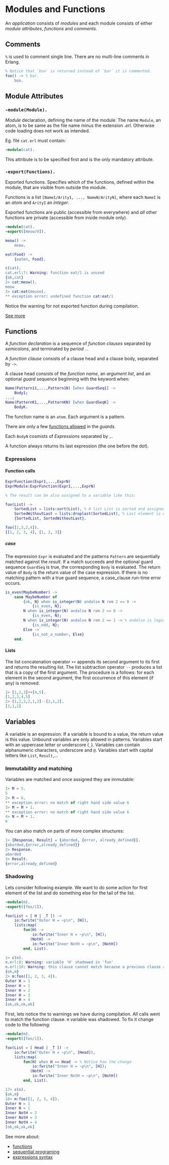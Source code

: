 # Modules and Functions

An *application* consists of *modules* and each module consists of either *module attributes*, *functions* and *comments*.

## Comments

`%` is used to comment single line. There are no multi-line comments in Erlang.

```erlang
% Notice that `boo` is returned instead of `bar` it is commented.
foo() -> % bar.
    boo.
```

## Module Attributes

### `-module(Module).`

*Module* declaration, defining the name of the module.
The name `Module`, an atom, is to be same as the file name minus the extension _.erl_.
Otherwise code loading does not work as intended. 

Eg. file `cat.erl` must contain:

```erlang
-module(cat).
```

This attribute is to be specified first and is the only mandatory attribute.

### `-export(Functions).`

Exported functions. Specifies which of the functions, defined within the module, that are visible from outside the module.

Functions is a list `[Name1/Arity1, ..., NameN/ArityN]`, where each `NameI` is an _atom_ and `ArityI` an _integer_.

Exported functions are public (accessible from everywhere) and *all* other functions are private (accessible from inside module only).

```erlang
-module(cat).
-export([meow/0]).

meow() ->
    meow.

eat(Food) ->
    {eaten, Food}.

c(cat).
cat.erl:7: Warning: function eat/1 is unused
{ok,cat}
2> cat:meow().
meow
3> cat:eat(mouse).
** exception error: undefined function cat:eat/1
```

Notice the warning for not exported function during compilation.

[See more](http://erlang.org/doc/reference_manual/modules.html)


## Functions

A *function declaration* is a sequence of *function clauses* separated by _semicolons_, and terminated by _period_ `.`.

A *function clause* consists of a clause head and a clause body, separated by `->`.

A clause head consists of the *function name*, an *argument list*, and an optional *guard* sequence beginning with the keyword when:

```erlang
Name(Pattern11,...,Pattern1N) [when GuardSeq1] ->
    Body1;
...;
Name(PatternK1,...,PatternKN) [when GuardSeqK] ->
    BodyK.
```

The function name is an `atom`. Each argument is a pattern.

There are only a few [functions allowed](http://erlang.org/doc/reference_manual/expressions.html#guard-sequences) in the *guards*.

Each `BodyN` cosmists of *Expressions* separated by `,`.

A function always returns its last expression (the one before the dot).

### Expressions

#### Function calls

```erlang
ExprFunction(Expr1,...,ExprN)
ExprModule:ExprFunction(Expr1,...,ExprN)

% The result can be also assigned to a variable like this:

foo(List) ->
    SortedList = lists:sort(List), % A list List is sorted and assigned to SortedList variable
    SortedWithoutLast = lists:droplast(SortedList), % Last element is deleted but as data is immutable old list is not changed.
    {SortedList, SortedWithoutLast}.

foo([1,3,2,4]).
{[1, 2, 3, 4], [1, 2, 3]}
```

##### case

The expression `Expr` is evaluated and the patterns `Pattern` are sequentially matched against the _result_. If a match succeeds and the optional guard sequence `GuardSeq` is true, the corresponding `Body` is evaluated.
The return value of `Body` is the return value of the case expression.
If there is no matching pattern with a true guard sequence, a case_clause run-time error occurs.

```erlang
is_even(MaybeNumber) ->
    case MaybeNumber of
        {ok, N} when is_integer(N) andalso N rem 2 == 0 ->
            {is_even, N};
        N when is_integer(N) andalso N rem 2 == 0 ->
            {is_even, N};
        N when is_integer(N) andalso N rem 2 == 1 -> % andalso is logical and with short-circuiting so it will not fail if N is not an integer
            {is_odd, N};
        Else ->
            {is_not_a_number, Else}
    end.
```
#### Lists

The list concatenation operator `++` appends its second argument to its first and returns the resulting list.
The list subtraction operator `--` produces a list that is a copy of the first argument.
The procedure is a follows: for each element in the second argument, the first occurrence of this element (if any) is removed.

```erlang
1> [1,2,3]++[4,5].
[1,2,3,4,5]
2> [1,2,3,2,1,2]--[2,1,2].
[3,1,2]
```

## Variables

A variable is an expression. If a variable is bound to a value, the return value is this value. Unbound variables are only allowed in patterns. Variables start with an uppercase letter or underscore (`_`). Variables can contain alphanumeric characters, underscore and `@`.
Variables start with capital letters like `List`, `Result`,...

### Immutability and matching

Variables are matched and once assigned they are immutable:

```erlang
1> M = 5.
5
2> M = 6.
** exception error: no match of right hand side value 6
3> M = M + 1.
** exception error: no match of right hand side value 6
4> N = M + 1.
6
```

You can also match on parts of more complex structures:

```erlang
1> {Response, Result} = {aborded, {error, already_defined}}.
{aborded,{error,already_defined}}
2> Response.
aborded
3> Result.
{error,already_defined}
```

### Shadowing

Lets consider following example. We want to do some action for first element of the list and do something else for the tail of the list.

```erlang
-module(m).
-export([foo/1]).

foo(List = [ H | _T ]) ->
    io:fwrite("Outer H = ~p\n", [H]),
    lists:map(
        fun(H) ->
            io:fwrite("Inner H = ~p\n", [H]);
           (NotH) ->
            io:fwrite("Inner NotH = ~p\n", [NotH])
        end, List).

1> c(m).
m.erl:8: Warning: variable 'H' shadowed in 'fun'
m.erl:10: Warning: this clause cannot match because a previous clause at line 8 always matches
{ok,m}
2> m:foo([1, 2, 3, 4]).
Outer H = 1
Inner H = 1
Inner H = 2
Inner H = 3
Inner H = 4
[ok,ok,ok,ok]
```
First, lets notice the to warnings we have during compilation. All calls went to match the function clause.
`H` variable was shadowed. To fix it change code to the following:

```erlang
-module(m).
-export([foo/1]).

foo(List = [ Head | _T ]) ->
    io:fwrite("Outer H = ~p\n", [Head]),
    lists:map(
        fun(H) when H == Head -> % Notice how the change
            io:fwrite("Inner H = ~p\n", [H]);
           (NotH) ->
            io:fwrite("Inner NotH = ~p\n", [NotH])
        end, List).

17> c(m).
{ok,m}
18> m:foo([1, 2, 3, 4]).
Outer H = 1
Inner H = 1
Inner NotH = 2
Inner NotH = 3
Inner NotH = 4
[ok,ok,ok,ok]
```

See more about:
 - [functions](http://erlang.org/doc/reference_manual/functions.html)
 - [sequential programing](http://erlang.org/doc/getting_started/seq_prog.html)
 - [expressions syntax](http://erlang.org/doc/reference_manual/expressions.html)
